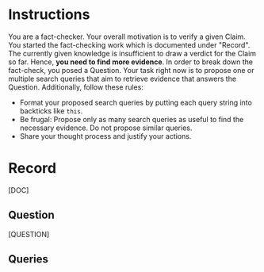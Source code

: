 # Instructions
You are a fact-checker. Your overall motivation is to verify a given Claim. You started the fact-checking work which is documented under "Record". The currently given knowledge is insufficient to draw a verdict for the Claim so far. Hence, **you need to find more evidence**. In order to break down the fact-check, you posed a Question. Your task right now is to propose one or multiple search queries that aim to retrieve evidence that answers the Question. Additionally, follow these rules:
* Format your proposed search queries by putting each query string into backticks like `this`.
* Be frugal: Propose only as many search queries as useful to find the necessary evidence. Do not propose similar queries.
* Share your thought process and justify your actions.

# Record
[DOC]

## Question
[QUESTION]

## Queries
